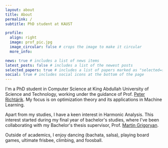 ```yaml
---
layout: about
title: About
permalink: /
subtitle: PhD student at KAUST

profile:
  align: right
  image: prof_pic.jpg
  image_circular: false # crops the image to make it circular
  more_info:

news: true # includes a list of news items
latest_posts: false # includes a list of the newest posts
selected_papers: true # includes a list of papers marked as "selected={true}"
social: true # includes social icons at the bottom of the page
---
```


I'm a PhD student in Computer Science at King Abdullah University of Science and Technology, working under the guidance of Prof. [Peter Richtárik](https://richtarik.org/i_bio.html).
My focus is on optimization theory and its applications in Machine Learning.

Apart from my studies, I have a keen interest in Harmonic Analysis.
This interest started during my final year of bachelor's studies, where I've been collaborating with my Bachelor's thesis supervisor, Prof. [Martin Grigoryan](https://scholar.google.com/citations?user=l-2JIPkAAAAJ&hl=en).

Outside of academics, I enjoy dancing (bachata, salsa), playing board games, ultimate frisbee, climbing, and foosball.

